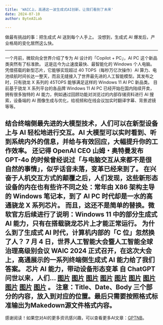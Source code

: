 ```yaml
---
title: 'WAIC上，高通这一波生成式AI创新，让我们看到了未来'
date: 2024-07-10
author: ByteAILab

---
```


做最有挑战的事：把生成式 AI 送到每个人手上。
没想到，生成式 AI 爆发后，产业格局的变化居然这么快。

---

一个月前，微软向全世界介绍了专为 AI 设计的「Copilot + PC」，AI PC 这个新品类突然有了标准款。
这是迄今为止速度最快、最智能化的 Windows 个人电脑。凭借搭载的新型芯片，它能够实现超过 40 TOPS（每秒万亿次操作）AI 算力、电池续航时间长达一整天，而且无缝接入了世界最先进的人工智能模型。其发布之时，只有骁龙 X 系列的 45TOPS 能够满足这样的 Windows 11 AI PC 新品类。
目前基于骁龙 X 系列平台的各品牌 Windows 11 AI PC 已经开始在国内陆续开卖，拥有很多独特的 AI 能力，例如通过回顾功能对浏览过的内部存储资料进行 AI 搜索，设备端的 AI 图像生成与优化，给视频和在线会议加实时翻译字幕、背景滤镜等等。

结合终端侧最先进的大模型技术，人们可以在新型设备上与 AI 轻松地进行交互。AI 大模型可以实时看到、听到系统内外的信息，并给与有效回应，大幅提升你的工作效率。
还记得 OpenAI CEO 山姆・奥特曼发布 GPT-4o 的时候曾经说过「与电脑交互从来都不是很自然的事情」，似乎话音未落，变革已经来到了。
在兴奋于人机交互方式的颠覆之后，人们发现，这些新形态设备的内在也有些许不同之处：常年由 X86 架构主导的 Windows 笔记本，到了 AI PC 时代却是一水的高通骁龙 X 系列芯片。
而且，这还不是简单的替换。微软官方后续进行了说明：Windows 11 中的部分生成式 AI 能力，只有在搭载骁龙芯片上才能正常运行。
为什么到了生成式 AI 时代，计算机内部的「C 位」忽然换了人？ 
7 月 4 日，世界人工智能大会暨人工智能全球治理高级别会议 WAIC 2024 正式召开，在这次大会上，高通展示的一系列终端侧生成式 AI 能力给了我们答案。
芯片 AI 能力，带动设备形态变革
自 ChatGPT 问世以来，人们...
[图片](https://image.jiqizhixin.com/uploads/editor/92c301f5-c000-48c7-aa87-43c419336663/640.gif)
[图片](https://image.jiqizhixin.com/uploads/editor/b43d1f59-6d1e-4f7e-adfd-20240ef67508/640.png)
[图片](https://image.jiqizhixin.com/uploads/editor/cee2b807-68f1-4cf3-ab05-81d8b77a2704/640.gif)
[图片](https://image.jiqizhixin.com/uploads/editor/117db8e5-2dd0-4a99-9d5d-073d8417beaa/640.png)
[图片](https://image.jiqizhixin.com/uploads/editor/03615088-758c-457d-8105-ae6c4c1ad59b/640.png)
[图片](https://image.jiqizhixin.com/uploads/editor/3b2b293f-9f72-4efb-9724-706479fcfa0b/640.gif)
[图片](https://image.jiqizhixin.com/uploads/editor/fc6d5ef1-22f6-494d-87d3-3711fae58ec4/640.gif)
[图片](https://image.jiqizhixin.com/uploads/editor/99ebea96-ee7d-4ab9-9ca4-9e0c0e3abb55/640.png)
[图片](https://image.jiqizhixin.com/uploads/editor/23843990-04a8-439e-84d0-05a8785f82fe/640.png)
[图片](https://image.jiqizhixin.com/uploads/editor/c78dde68-ff7d-4b8c-9801-31b4b0c97455/640.png)
。
注意：Title、Date、Body 三个部分的内容，放入到对应的位置。最后只需要按照格式标准输出为Makedown源文件格式内容。
---
感谢阅读！如果您对AI的更多资讯感兴趣，可以查看更多AI文章：[GPTNB](https://gptnb.com)。